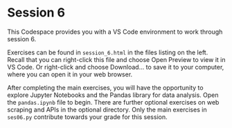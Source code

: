 # Session 6

This Codespace provides you with a VS Code environment to work through session 6.

Exercises can be found in `session_6.html` in the files listing on the left. Recall that you can right-click this file and choose Open Preview to view it in VS Code. Or right-click and choose Download... to save it to your computer, where you can open it in your web browser.

After completing the main exercises, you will have the opportunity to explore Jupyter Notebooks and the Pandas library for data analysis. Open the `pandas.ipynb` file to begin. There are further optional exercises on web scraping and APIs in the optional directory. Only the main exercises in `ses06.py` contribute towards your grade for this session.